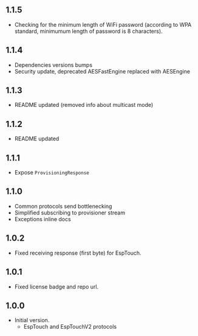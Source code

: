 ## 1.1.5

- Checking for the minimum length of WiFi password (according to WPA standard, minimumum length of password is 8 characters).

## 1.1.4

- Dependencies versions bumps
- Security update, deprecated AESFastEngine replaced with AESEngine

## 1.1.3

- README updated (removed info about multicast mode)

## 1.1.2

- README updated

## 1.1.1

- Expose `ProvisioningResponse`

## 1.1.0

- Common protocols send bottlenecking
- Simplified subscribing to provisioner stream
- Exceptions inline docs

## 1.0.2

- Fixed receiving response (first byte) for EspTouch.

## 1.0.1

- Fixed license badge and repo url.

## 1.0.0

- Initial version.
    - EspTouch and EspTouchV2 protocols
